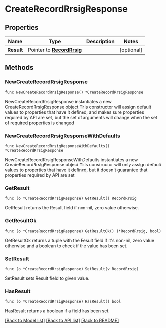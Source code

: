 # CreateRecordRrsigResponse

## Properties

Name | Type | Description | Notes
------------ | ------------- | ------------- | -------------
**Result** | Pointer to [**RecordRrsig**](RecordRrsig.md) |  | [optional] 

## Methods

### NewCreateRecordRrsigResponse

`func NewCreateRecordRrsigResponse() *CreateRecordRrsigResponse`

NewCreateRecordRrsigResponse instantiates a new CreateRecordRrsigResponse object
This constructor will assign default values to properties that have it defined,
and makes sure properties required by API are set, but the set of arguments
will change when the set of required properties is changed

### NewCreateRecordRrsigResponseWithDefaults

`func NewCreateRecordRrsigResponseWithDefaults() *CreateRecordRrsigResponse`

NewCreateRecordRrsigResponseWithDefaults instantiates a new CreateRecordRrsigResponse object
This constructor will only assign default values to properties that have it defined,
but it doesn't guarantee that properties required by API are set

### GetResult

`func (o *CreateRecordRrsigResponse) GetResult() RecordRrsig`

GetResult returns the Result field if non-nil, zero value otherwise.

### GetResultOk

`func (o *CreateRecordRrsigResponse) GetResultOk() (*RecordRrsig, bool)`

GetResultOk returns a tuple with the Result field if it's non-nil, zero value otherwise
and a boolean to check if the value has been set.

### SetResult

`func (o *CreateRecordRrsigResponse) SetResult(v RecordRrsig)`

SetResult sets Result field to given value.

### HasResult

`func (o *CreateRecordRrsigResponse) HasResult() bool`

HasResult returns a boolean if a field has been set.


[[Back to Model list]](../README.md#documentation-for-models) [[Back to API list]](../README.md#documentation-for-api-endpoints) [[Back to README]](../README.md)


